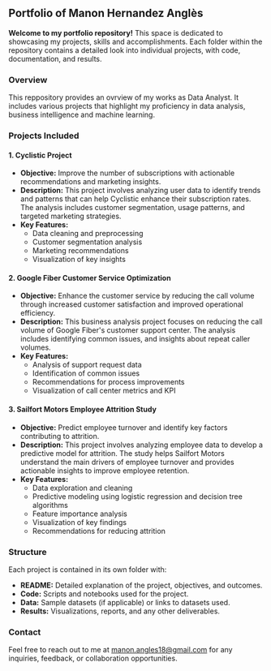 ## Portfolio of Manon Hernandez Anglès
**Welcome to my portfolio repository!** This space is dedicated to showcasing my projects, skills and accomplishments. Each folder within the repository contains a detailed look into individual projects, with code, documentation, and results.

### Overview
This reppository provides an ovrview of my works as Data Analyst. It includes various projects that highlight my proficiency in data analysis, business intelligence and machine learning.

### Projects Included

#### **1. Cyclistic Project**
- **Objective:** Improve the number of subscriptions with actionable recommendations and marketing insights.
- **Description:** This project involves analyzing user data to identify trends and patterns that can help Cyclistic enhance their subscription rates. The analysis includes customer segmentation, usage patterns, and targeted marketing strategies.
- **Key Features:**
  - Data cleaning and preprocessing
  - Customer segmentation analysis
  - Marketing recommendations
  - Visualization of key insights

#### **2. Google Fiber Customer Service Optimization**
- **Objective:** Enhance the customer service by reducing the call volume through increased customer satisfaction and improved operational efficiency.
- **Description:** This business analysis project focuses on reducing the call volume of Google Fiber's customer support center. The analysis includes identifying common issues, and insights about repeat caller volumes.
- **Key Features:**
  - Analysis of support request data
  - Identification of common issues
  - Recommendations for process improvements
  - Visualization of call center metrics and KPI

#### **3. Sailfort Motors Employee Attrition Study**
- **Objective:** Predict employee turnover and identify key factors contributing to attrition.
- **Description:** This project involves analyzing employee data to develop a predictive model for attrition. The study helps Sailfort Motors understand the main drivers of employee turnover and provides actionable insights to improve employee retention.
- **Key Features:**
  - Data exploration and cleaning
  - Predictive modeling using logistic regression and decision tree algorithms
  - Feature importance analysis
  - Visualization of key findings
  - Recommendations for reducing attrition

### Structure
Each project is contained in its own folder with:
- **README:** Detailed explanation of the project, objectives, and outcomes.
- **Code:** Scripts and notebooks used for the project.
- **Data:** Sample datasets (if applicable) or links to datasets used.
- **Results:** Visualizations, reports, and any other deliverables.

### Contact
Feel free to reach out to me at manon.angles18@gmail.com for any inquiries, feedback, or collaboration opportunities.
